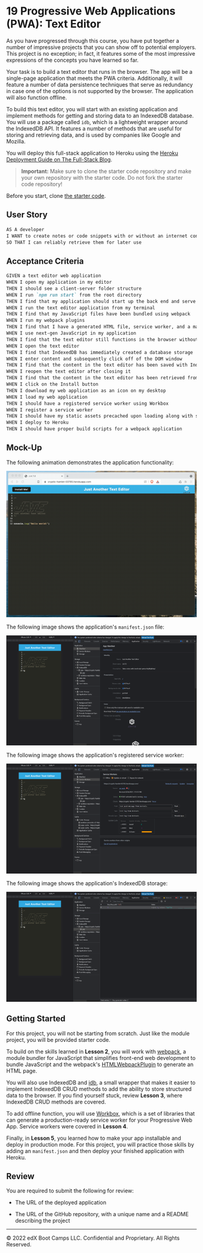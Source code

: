 # 19 Progressive Web Applications (PWA): Text Editor

As you have progressed through this course, you have put together a number of impressive projects that you can show off to potential employers. This project is no exception; in fact, it features some of the most impressive expressions of the concepts you have learned so far.

Your task is to build a text editor that runs in the browser. The app will be a single-page application that meets the PWA criteria. Additionally, it will feature a number of data persistence techniques that serve as redundancy in case one of the options is not supported by the browser. The application will also function offline.

To build this text editor, you will start with an existing application and implement methods for getting and storing data to an IndexedDB database. You will use a package called `idb`, which is a lightweight wrapper around the IndexedDB API. It features a number of methods that are useful for storing and retrieving data, and is used by companies like Google and Mozilla.

You will deploy this full-stack application to Heroku using the [Heroku Deployment Guide on The Full-Stack Blog](https://coding-boot-camp.github.io/full-stack/heroku/heroku-deployment-guide).

> **Important:** Make sure to clone the starter code repository and make your own repository with the starter code. Do not fork the starter code repository!

Before you start, clone [the starter code](https://github.com/coding-boot-camp/cautious-meme).

## User Story

```md
AS A developer
I WANT to create notes or code snippets with or without an internet connection
SO THAT I can reliably retrieve them for later use
```

## Acceptance Criteria

```md
GIVEN a text editor web application
WHEN I open my application in my editor
THEN I should see a client-server folder structure
WHEN I run `npm run start` from the root directory
THEN I find that my application should start up the back end and serve the client
WHEN I run the text editor application from my terminal
THEN I find that my JavaScript files have been bundled using webpack
WHEN I run my webpack plugins
THEN I find that I have a generated HTML file, service worker, and a manifest file
WHEN I use next-gen JavaScript in my application
THEN I find that the text editor still functions in the browser without errors
WHEN I open the text editor
THEN I find that IndexedDB has immediately created a database storage
WHEN I enter content and subsequently click off of the DOM window
THEN I find that the content in the text editor has been saved with IndexedDB
WHEN I reopen the text editor after closing it
THEN I find that the content in the text editor has been retrieved from our IndexedDB database
WHEN I click on the Install button
THEN I download my web application as an icon on my desktop
WHEN I load my web application
THEN I should have a registered service worker using Workbox
WHEN I register a service worker
THEN I should have my static assets precached upon loading along with subsequent pages and static assets
WHEN I deploy to Heroku
THEN I should have proper build scripts for a webpack application
```

## Mock-Up

The following animation demonstrates the application functionality:

![Demonstration of the finished Module 19 Challenge being used in the browser and then installed.](./Assets/00-demo.gif)

The following image shows the application's `manifest.json` file:

![Demonstration of the finished Module 19 Challenge with a manifest file in the browser.](./Assets/01-manifest.png)

The following image shows the application's registered service worker:

![Demonstration of the finished Module 19 Challenge with a registered service worker in the browser.](./Assets/02-service-worker.png)

The following image shows the application's IndexedDB storage:

![Demonstration of the finished Module 19 Challenge with a IndexedDB storage named 'jate' in the browser.](./Assets/03-idb-storage.png)

## Getting Started

For this project, you will not be starting from scratch. Just like the module project, you will be provided starter code.

To build on the skills learned in **Lesson 2**, you will work with [webpack](https://webpack.js.org/), a module bundler for JavaScript that simplifies front-end web development to bundle JavaScript and the webpack's [HTMLWebpackPlugin](https://webpack.js.org/plugins/html-webpack-plugin/) to generate an HTML page.

You will also use IndexedDB and [idb](https://www.npmjs.com/package/idb), a small wrapper that makes it easier to implement IndexedDB CRUD methods to add the ability to store structured data to the browser. If you find yourself stuck, review **Lesson 3**, where IndexedDB CRUD methods are covered.

To add offline function, you will use [Workbox](https://developers.google.com/web/tools/workbox), which is a set of libraries that can generate a production-ready service worker for your Progressive Web App. Service workers were covered in **Lesson 4**.

Finally, in **Lesson 5**, you learned how to make your app installable and deploy in production mode. For this project, you will practice those skills by adding an `manifest.json` and then deploy your finished application with Heroku.

## Review

You are required to submit the following for review:

* The URL of the deployed application

* The URL of the GitHub repository, with a unique name and a README describing the project

- - -
© 2022 edX Boot Camps LLC. Confidential and Proprietary. All Rights Reserved.
